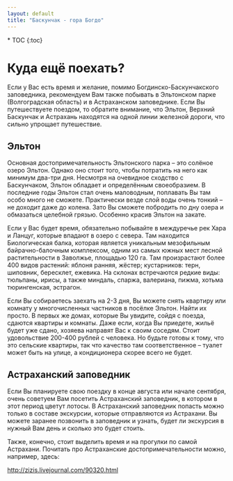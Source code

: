 ```yaml
---
layout: default
title: "Баскунчак - гора Богдо"
---
```


<nav class="nav affix navbar-nav toc-wrapper" markdown='1'>
* TOC
{:toc}
</nav>

Куда ещё поехать?
=================

Если у Вас есть время и желание, помимо Богдинско-Баскунчакского заповедника, рекомендуем Вам также побывать в Эльтонском парке (Волгоградская область) и в Астраханском заповеднике. Если Вы путешествуете поездом, то обратите внимание, что Эльтон, Верхний Баскунчак и Астрахань находятся на одной линии железной дороги, что сильно упрощает путешествие.

Эльтон
------

Основная достопримечательность Эльтонского парка – это солёное озеро Эльтон. Однако оно стоит того, чтобы потратить на него как минимум два-три дня. Несмотря на очевидное сходство с Баскунчаком, Эльтон обладает и определённым своеобразием. В последние годы Эльтон стал очень маловодным, поплавать Вы там особо много не сможете. Практически везде слой воды очень тонкий – не доходит даже до колена. Зато Вы сможете побродить по дну озера и обмазаться целебной грязью. Особенно красив Эльтон на закате.

Если у Вас будет время, обязательно побывайте в междуречье рек Хара и Ланцуг, которые впадают в озеро с севера. Там находится Биологическая балка, которая является уникальным мезофильным байрачно-балочным комплексом, одним из самых южных мест лесной растительности в Заволжье, площадью 120 га. Там произрастают более 400 видов растений: яблоня ранняя, жёстер; кустарников: терн, шиповник, бересклет, ежевика. На склонах встречаются редкие виды: тюльпаны, ирисы, а также миндаль, спаржа, валериана, пижма, хотьма тюрингенская, эстрагон.

Если Вы собираетесь заехать на 2-3 дня, Вы можете снять квартиру или комнату у многочисленных частников в посёлке Эльтон. Найти их просто. В первых же домах, которые Вы увидите, сойдя с поезда, сдаются квартиры и комнаты. Даже если, когда Вы приедете, жильё будет уже сдано, хозяева направят Вас к своим соседям. Стоит удовольствие 200-400 рублей с человека. Но будьте готовы к тому, что это сельские квартиры, так что качество там соответственное – туалет может быть на улице, а кондиционера скорее всего не будет.

Астраханский заповедник
-----------------------

Если Вы планируете свою поездку в конце августа или начале сентября, очень советуем Вам посетить Астраханский заповедник, в котором в этот период цветут лотосы. В Астраханский заповедник попасть можно только в составе экскурсии, которые отправляются из Астрахани. Вы можете заранее позвонить в заповедник и узнать, будет ли экскурсия в нужный Вам день и сколько это будет стоить.

Также, конечно, стоит выделить время и на прогулки по самой Астрахани. Почитать про Астраханские достопримечательности можно, например, здесь:

http://zizis.livejournal.com/90320.html
